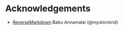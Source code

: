 # Acknowledgements

- [ReverseMarkdown](https://github.com/mysticmind/reversemarkdown-net) Babu Annamalai (@mysticmind)
